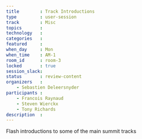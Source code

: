 ```yaml
---
title        : Track Introductions
type         : user-session
track        : Misc
topics       :
technology   :
categories   :
featured     :
when_day     : Mon
when_time    : AM-1
room_id      : room-3
locked       : true
session_slack:
status       : review-content
organizers   :
    - Sebastien Deleersnyder
participants :
    - Francois Raynaud
    - Steven Wierckx
    - Tony Richards
description  :
---
```


Flash introductions to some of the main summit tracks
